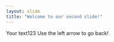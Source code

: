 ```yaml
---
layout: slide
title: "Welcome to our second slide!"
---
```

Your text123
Use the left arrow to go back!